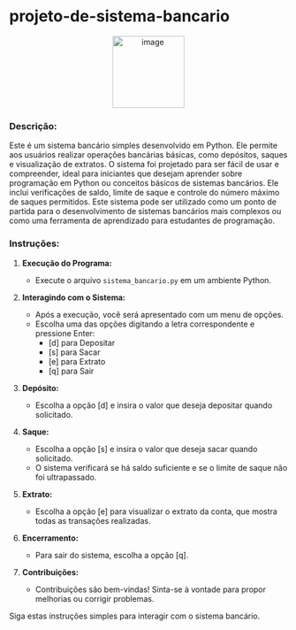 # projeto-de-sistema-bancario 
<p align="center">
  <img src="https://github.com/paulemacedo/sistema-bancario-python/assets/59907505/2fb69f17-5bb7-4a38-b94a-d55e711956ce" width="130" alt="image">
</p>

### Descrição:


Este é um sistema bancário simples desenvolvido em Python. Ele permite aos usuários realizar operações bancárias básicas, como depósitos, saques e visualização de extratos. O sistema foi projetado para ser fácil de usar e compreender, ideal para iniciantes que desejam aprender sobre programação em Python ou conceitos básicos de sistemas bancários. Ele inclui verificações de saldo, limite de saque e controle do número máximo de saques permitidos. Este sistema pode ser utilizado como um ponto de partida para o desenvolvimento de sistemas bancários mais complexos ou como uma ferramenta de aprendizado para estudantes de programação.



### Instruções:

1. **Execução do Programa:**
   - Execute o arquivo `sistema_bancario.py` em um ambiente Python.

2. **Interagindo com o Sistema:**
   - Após a execução, você será apresentado com um menu de opções.
   - Escolha uma das opções digitando a letra correspondente e pressione Enter:
     - [d] para Depositar
     - [s] para Sacar
     - [e] para Extrato
     - [q] para Sair

3. **Depósito:**
   - Escolha a opção [d] e insira o valor que deseja depositar quando solicitado.

4. **Saque:**
   - Escolha a opção [s] e insira o valor que deseja sacar quando solicitado.
   - O sistema verificará se há saldo suficiente e se o limite de saque não foi ultrapassado.

5. **Extrato:**
   - Escolha a opção [e] para visualizar o extrato da conta, que mostra todas as transações realizadas.

6. **Encerramento:**
   - Para sair do sistema, escolha a opção [q].

7. **Contribuições:**
   - Contribuições são bem-vindas! Sinta-se à vontade para propor melhorias ou corrigir problemas.


Siga estas instruções simples para interagir com o sistema bancário.
